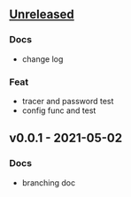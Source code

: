 <a name="unreleased"></a>
## [Unreleased]

### Docs
- change log

### Feat
- tracer and password test
- config func and test


<a name="v0.0.1"></a>
## v0.0.1 - 2021-05-02
### Docs
- branching doc


[Unreleased]: https://github.com/kubuskotak/valkyrie/compare/v0.0.1...HEAD
